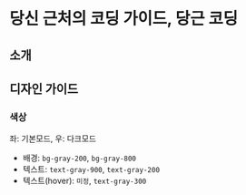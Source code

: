 # 당신 근처의 코딩 가이드, 당근 코딩

## 소개

## 디자인 가이드

### 색상

좌: 기본모드, 우: 다크모드

- 배경: `bg-gray-200`, `bg-gray-800`
- 텍스트: `text-gray-900`, `text-gray-200`
- 텍스트(hover): `미정`, `text-gray-300`
